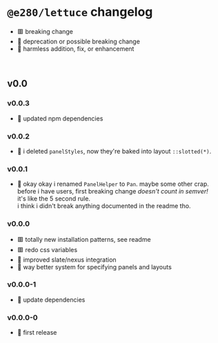 
# `@e280/lettuce` changelog
- 🟥 breaking change
- 🔶 deprecation or possible breaking change
- 🍏 harmless addition, fix, or enhancement

<br/>

## v0.0

### v0.0.3
- 🍏 updated npm dependencies

### v0.0.2
- 🔶 i deleted `panelStyles`, now they're baked into layout `::slotted(*)`.

### v0.0.1
- 🔶 okay okay i renamed `PanelHelper` to `Pan`. maybe some other crap.  
  before i have users, first breaking change *doesn't count in semver!*  
  it's like the 5 second rule.  
  i think i didn't break anything documented in the readme tho.  

### v0.0.0
- 🟥 totally new installation patterns, see readme
- 🟥 redo css variables
- 🍏 improved slate/nexus integration
- 🍏 way better system for specifying panels and layouts

### v0.0.0-1
- 🍏 update dependencies

### v0.0.0-0
- 🍏 first release


